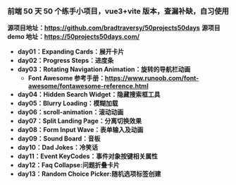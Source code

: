 ### **前端 50 天 50 个练手小项目，vue3+vite 版本，查漏补缺，自习使用**

**源项目地址：https://github.com/bradtraversy/50projects50days**
**源项目 demo 地址：https://50projects50days.com/**

- **day01：Expanding Cards：展开卡片**
- **day02：Progress Steps：进度条**
- **day03：Rotating Navigation Animation：旋转的导航栏动画**
  - **Font Awesome 参考手册：https://www.runoob.com/font-awesome/fontawesome-reference.html**
- **day04：Hidden Search Widget：隐藏搜索框工具**
- **day05：Blurry Loading：模糊加载**
- **day06：scroll-animation：滚动动画**
- **day07：Split Landing Page：分离切换效果**
- **day08：Form Input Wave：表单输入及动画**
- **day09：Sound Board：音板**
- **day10：Dad Jokes：冷笑话**
- **day11：Event KeyCodes：事件对象按键相关属性**
- **day12：Faq Collapse:问题折叠卡片**
- **day13：Random Choice Picker:随机选项标签创建**

